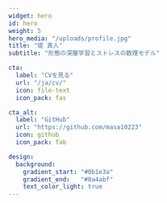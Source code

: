 ```yaml
---
widget: hero
id: hero
weight: 5
hero_media: "/uploads/profile.jpg"
title: "堤 真人"
subtitle: "形態の深層学習とストレスの数理モデル"

cta:
  label: "CVを見る"
  url: "/ja/cv/"
  icon: file-text
  icon_pack: fas

cta_alt:
  label: "GitHub"
  url: "https://github.com/masa10223"
  icon: github
  icon_pack: fab

design:
  background:
    gradient_start: "#0b1e3a"
    gradient_end:   "#0a4abf"
    text_color_light: true
---
```

